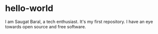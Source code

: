 # hello-world
I am Saugat Baral, a tech enthusiast. It's my first repository.
I have an eye towards open source and free software.
